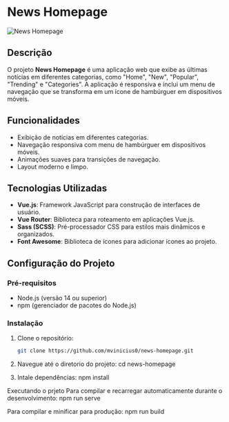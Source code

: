 # News Homepage

![News Homepage](path/to/your/screenshot.png)

## Descrição

O projeto **News Homepage** é uma aplicação web que exibe as últimas notícias em diferentes categorias, como "Home", "New", "Popular", "Trending" e "Categories". A aplicação é responsiva e inclui um menu de navegação que se transforma em um ícone de hambúrguer em dispositivos móveis.

## Funcionalidades

- Exibição de notícias em diferentes categorias.
- Navegação responsiva com menu de hambúrguer em dispositivos móveis.
- Animações suaves para transições de navegação.
- Layout moderno e limpo.

## Tecnologias Utilizadas

- **Vue.js**: Framework JavaScript para construção de interfaces de usuário.
- **Vue Router**: Biblioteca para roteamento em aplicações Vue.js.
- **Sass (SCSS)**: Pré-processador CSS para estilos mais dinâmicos e organizados.
- **Font Awesome**: Biblioteca de ícones para adicionar ícones ao projeto.

## Configuração do Projeto

### Pré-requisitos

- Node.js (versão 14 ou superior)
- npm (gerenciador de pacotes do Node.js)

### Instalação

1. Clone o repositório:

   ```sh
   git clone https://github.com/mvinicius0/news-homepage.git

   ```

2. Navegue até o diretorio do projeto:
   cd news-homepage

3. Intale dependências:
   npm install

Executando o prjeto
Para compilar e recarregar automaticamente durante o desenvolvimento:
npm run serve

Para compilar e minificar para produção:
npm run build
